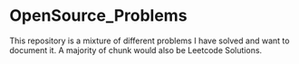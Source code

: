 # OpenSource_Problems
This repository is a mixture of different problems I have solved and want to document it. A majority of chunk would also be Leetcode Solutions. 
